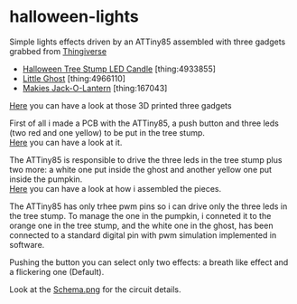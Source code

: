 # halloween-lights

Simple lights effects driven by an ATTiny85 assembled with three gadgets grabbed from [Thingiverse](https://www.thingiverse.com/)

- [Halloween Tree Stump LED Candle](https://www.thingiverse.com/thing:4933855) [thing:4933855]
- [Little Ghost](https://www.thingiverse.com/thing:4966110) [thing:4966110]
- [Makies Jack-O-Lantern](https://www.thingiverse.com/thing:167043) [thing:167043]

[Here](https://www.instagram.com/p/CVbRZCXsROs/) you can have a look at those 3D printed three gadgets

First of all i made a PCB with the ATTiny85, a push button and three leds (two red and one yellow) to be put in the tree stump.  
[Here](https://www.instagram.com/p/CVVo74MMpb0/) you can have a look at it.

The ATTiny85 is responsible to drive the three leds in the tree stump plus two more: a white one put inside the ghost and another yellow one put inside the pumpkin.  
[Here](https://www.instagram.com/p/CVgq-2AIUDg/) you can have a look at how i assembled the pieces.

The ATTiny85 has only trhee pwm pins so i can drive only the three leds in the tree stump. To manage the one in the pumpkin, i conneted it to the orange one in the tree stump, and the white one in the ghost, has been connected to a standard digital pin with pwm simulation implemented in software. 

Pushing the button you can select only two effects: a breath like effect and a flickering one (Default).  

Look at the [Schema.png](/Schema.png) for the circuit details.
